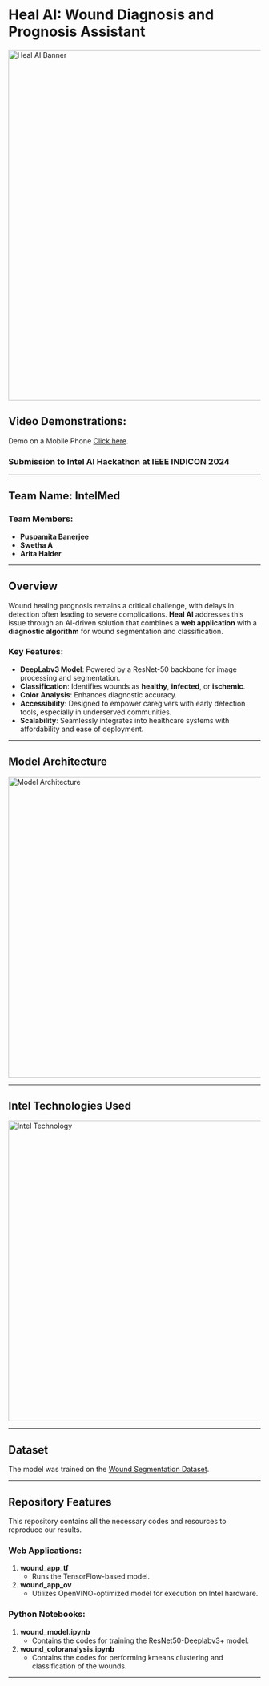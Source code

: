# **Heal AI: Wound Diagnosis and Prognosis Assistant**  

<img src="https://github.com/user-attachments/assets/21b320ea-a816-4c52-b953-5a1970c36a09" alt="Heal AI Banner" width="700"/>  

## Video Demonstrations:

Demo on a Mobile Phone [Click here](https://github.com/user-attachments/assets/7b70a8ac-3e97-40f3-8b2d-0a85c4bfc2f1).


### Submission to **Intel AI Hackathon** at **IEEE INDICON 2024**  

---

## **Team Name:** IntelMed  
### **Team Members:**  
- **Puspamita Banerjee**  
- **Swetha A**  
- **Arita Halder**  

---

## **Overview**  
Wound healing prognosis remains a critical challenge, with delays in detection often leading to severe complications. **Heal AI** addresses this issue through an AI-driven solution that combines a **web application** with a **diagnostic algorithm** for wound segmentation and classification.

### **Key Features:**  
- **DeepLabv3 Model**: Powered by a ResNet-50 backbone for image processing and segmentation.  
- **Classification**: Identifies wounds as **healthy**, **infected**, or **ischemic**.  
- **Color Analysis**: Enhances diagnostic accuracy.  
- **Accessibility**: Designed to empower caregivers with early detection tools, especially in underserved communities.  
- **Scalability**: Seamlessly integrates into healthcare systems with affordability and ease of deployment.  

---

## **Model Architecture**  
<img src="https://github.com/user-attachments/assets/66fc4ca5-5677-4fe0-916f-c277cd1311b0" alt="Model Architecture" width="600"/>  

---

## **Intel Technologies Used**  
<img src="https://github.com/user-attachments/assets/d6b1fee7-648f-4d8a-86a3-c66a98adf85b" alt="Intel Technology" width="600"/>  


---

## **Dataset**  
The model was trained on the [Wound Segmentation Dataset](https://www.kaggle.com/datasets/leoscode/wound-segmentation-images/data).  

---

## **Repository Features**  

This repository contains all the necessary codes and resources to reproduce our results.  

### **Web Applications:**  
1. **wound_app_tf**  
   - Runs the TensorFlow-based model.  
2. **wound_app_ov**  
   - Utilizes OpenVINO-optimized model for execution on Intel hardware.
  
### **Python Notebooks:**  
1. **wound_model.ipynb**  
   - Contains the codes for training the ResNet50-Deeplabv3+ model.  
2. **wound_coloranalysis.ipynb**  
   - Contains the codes for performing kmeans clustering and classification of the wounds.  

---

